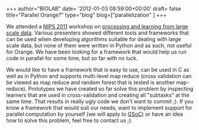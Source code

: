 +++
author="BIOLAB"
date= '2012-01-03 08:59:00+00:00'
draft= false
title="Parallel Orange?"
type="blog"
blog=["parallelization" ]
+++

We attended a [NIPS 2011](http://nips.cc/) workshop on [processing and learning from large scale data](http://biglearn.org/). Various presenters showed different tools and frameworks that can be used when developing algorithms suitable for dealing with large scale data, but none of them were written in Python and as such, not useful for Orange. We have been looking for a framework that would help us run code in parallel for some time, but so far with no luck.

We would like to have a framework that is easy to use, can be used in C as well as in Python and supports multi-level map reduce (cross validation can be viewed as map reduce and random forest that is tested is another map-reduce). Prototypes we have created so far solve this problem by inspecting learners that are used in cross-validation and creating all "subtasks" at the same time. That results in really ugly code we don't want to commit ;). If you know a framework that would suit our needs, want to implement support for parallel computation by yourself (we will apply to [GSoC](https://code.google.com/soc/)) or have an idea how to solve this problem, feel free to contact us ;).
